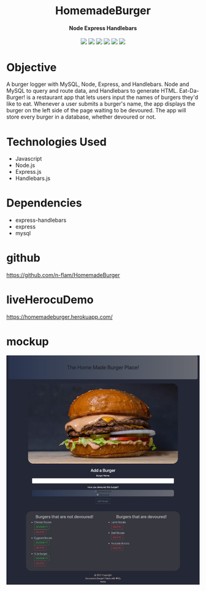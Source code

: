 <h1 align="center">HomemadeBurger</h1>
<h4 align="center">Node Express Handlebars</h4>

<p align="center">
    <img src="https://img.shields.io/badge/Javascript-yellow" />
    <img src="https://img.shields.io/badge/MySQL-blue"  />
    <img src="https://img.shields.io/badge/-node.js-green" />
    <img src="https://img.shields.io/badge/-express-red" >
    <img src="https://img.shields.io/badge/-handlebars-lightgrey" />
    <img src="https://img.shields.io/badge/-heroku-orange" />
</p>

# Objective
A burger logger with MySQL, Node, Express, and Handlebars. Node and MySQL to query and route data, and Handlebars to generate HTML. Eat-Da-Burger! is a restaurant app that lets users input the names of burgers they'd like to eat. Whenever a user submits a burger's name, the app displays the burger on the left side of the page waiting to be devoured. The app will store every burger in a database, whether devoured or not.

# Technologies Used
- Javascript
- Node.js
- Express.js
- Handlebars.js

# Dependencies
- express-handlebars
- express
- mysql

# github
https://github.com/n-flam/HomemadeBurger


# liveHerocuDemo
https://homemadeburger.herokuapp.com/


# mockup
![Alt text](https://github.com/n-flam/HomemadeBurger/blob/main/assets/screenshot.jpg)


